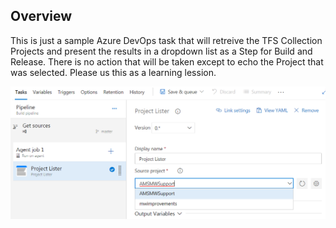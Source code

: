 ## Overview

This is just a sample Azure DevOps task that will retreive the TFS Collection Projects and present the results in a dropdown list as a Step for Build and Release.  There is no action that will be taken except to echo the Project that was selected.  Please us this as a learning lession.

![Screenshot](images/marketplace/step-1.png)
